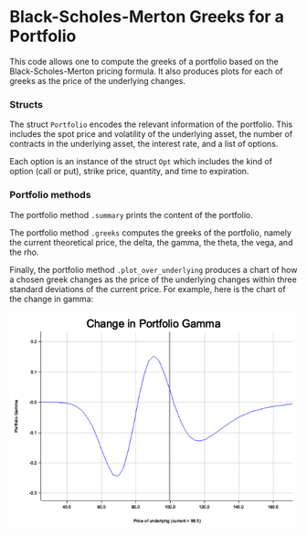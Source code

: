 # Black-Scholes-Merton Greeks for a Portfolio

This code allows one to compute the greeks of a portfolio based on the Black-Scholes-Merton pricing formula. It also produces plots for each of greeks as the price of the underlying changes. 

### Structs

The struct ```Portfolio``` encodes the relevant information of the portfolio. This includes the spot price and volatility of the underlying asset, the number of contracts in the underlying asset, the interest rate, and a list of options. 

Each option is an instance of the struct ```Opt``` which includes the kind of option (call or put), strike price, quantity, and time to expiration. 

### Portfolio methods

The portfolio method ```.summary``` prints the content of the portfolio. 

The portfolio method ```.greeks``` computes the greeks of the portfolio, namely the current theoretical price, the delta, the gamma, the theta, the vega, and the rho. 

Finally, the portfolio method ```.plot_over_underlying``` produces a chart of how a chosen greek changes as the price of the underlying changes within three standard deviations of the current price. For example, here is the chart of the change in gamma:

![alt text](https://github.com/ivganev/black-scholes-portfolio//blob/main/src/figs/gamma.png?raw=true)
